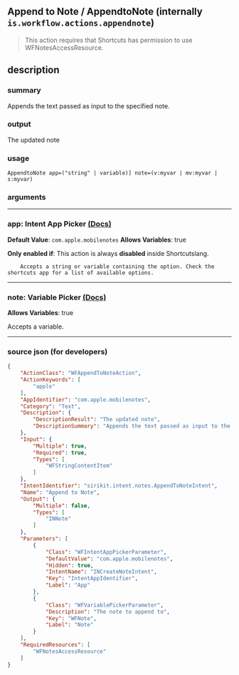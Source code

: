 
## Append to Note / AppendtoNote (internally `is.workflow.actions.appendnote`)

> This action requires that Shortcuts has permission to use WFNotesAccessResource.


## description

### summary

Appends the text passed as input to the specified note.


### output

The updated note

### usage
```
AppendtoNote app=("string" | variable)] note=(v:myvar | mv:myvar | s:myvar)
```

### arguments

---

### app: Intent App Picker [(Docs)](https://pfgithub.github.io/shortcutslang/gettingstarted#other-fields)
**Default Value**: ```
		com.apple.mobilenotes
		```
**Allows Variables**: true

**Only enabled if**: This action is always **disabled** inside Shortcutslang.

		Accepts a string or variable containing the option. Check the shortcuts app for a list of available options. 

---

### note: Variable Picker [(Docs)](https://pfgithub.github.io/shortcutslang/gettingstarted#variable-picker-fields)
**Allows Variables**: true



Accepts a variable.

---

### source json (for developers)

```json
{
	"ActionClass": "WFAppendToNoteAction",
	"ActionKeywords": [
		"apple"
	],
	"AppIdentifier": "com.apple.mobilenotes",
	"Category": "Text",
	"Description": {
		"DescriptionResult": "The updated note",
		"DescriptionSummary": "Appends the text passed as input to the specified note."
	},
	"Input": {
		"Multiple": true,
		"Required": true,
		"Types": [
			"WFStringContentItem"
		]
	},
	"IntentIdentifier": "sirikit.intent.notes.AppendToNoteIntent",
	"Name": "Append to Note",
	"Output": {
		"Multiple": false,
		"Types": [
			"INNote"
		]
	},
	"Parameters": [
		{
			"Class": "WFIntentAppPickerParameter",
			"DefaultValue": "com.apple.mobilenotes",
			"Hidden": true,
			"IntentName": "INCreateNoteIntent",
			"Key": "IntentAppIdentifier",
			"Label": "App"
		},
		{
			"Class": "WFVariablePickerParameter",
			"Description": "The note to append to",
			"Key": "WFNote",
			"Label": "Note"
		}
	],
	"RequiredResources": [
		"WFNotesAccessResource"
	]
}
```
